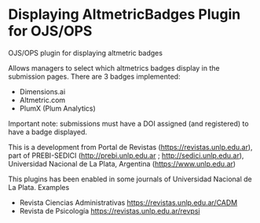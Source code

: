 # Displaying AltmetricBadges Plugin for OJS/OPS

OJS/OPS plugin for displaying altmetric badges

Allows managers to select which altmetrics badges display in the submission pages. There are 3 badges implemented:
* Dimensions.ai
* Altmetric.com
* PlumX (Plum Analytics)

Important note: submissions must have a DOI assigned (and registered) to have a badge displayed.

This is a development from Portal de Revistas (https://revistas.unlp.edu.ar), part of PREBI-SEDICI (http://prebi.unlp.edu.ar ; http://sedici.unlp.edu.ar), Universidad Nacional de La Plata, Argentina (https://www.unlp.edu.ar)

This plugins has been enabled in some journals of Universidad Nacional de La Plata. Examples
* Revista Ciencias Administrativas https://revistas.unlp.edu.ar/CADM
* Revista de Psicología https://revistas.unlp.edu.ar/revpsi
